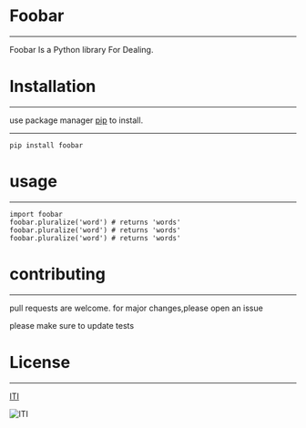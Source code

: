 # **Foobar** 
***
 Foobar Is a Python library For Dealing.

# **Installation** 
***
use package manager [pip]() to install.
***
`pip install foobar`


# **usage**
***
```
import foobar
foobar.pluralize('word') # returns 'words'
foobar.pluralize('word') # returns 'words'
foobar.pluralize('word') # returns 'words'

```
# **contributing**
***
pull requests are welcome. for major changes,please open an issue

please make sure to update tests 

# **License**
***
[ITI]()


![ITI]()